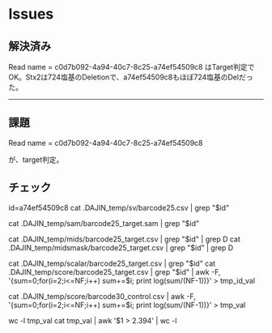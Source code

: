# Issues

## 解決済み
Read name = c0d7b092-4a94-40c7-8c25-a74ef54509c8
はTarget判定でOK。Stx2は724塩基のDeletionで、a74ef54509c8もほぼ724塩基のDelだった。

---

## 課題
Read name = c0d7b092-4a94-40c7-8c25-a74ef54509c8

が、target判定。

## チェック

id=a74ef54509c8
cat .DAJIN_temp/sv/barcode25.csv | grep "$id"

cat .DAJIN_temp/sam/barcode25_target.sam | grep "$id"

cat .DAJIN_temp/mids/barcode25_target.csv | grep "$id" | grep D
cat .DAJIN_temp/midsmask/barcode25_target.csv | grep "$id" | grep D

cat .DAJIN_temp/scalar/barcode25_target.csv | grep "$id"
cat .DAJIN_temp/score/barcode25_target.csv | grep "$id" | awk -F, '{sum=0;for(i=2;i<=NF;i++) sum+=$i; print log(sum/(NF-1))}' > tmp_id_val

cat .DAJIN_temp/score/barcode30_control.csv |
  awk -F, '{sum=0;for(i=2;i<=NF;i++) sum+=$i; print log(sum/(NF-1))}' > tmp_val

wc -l tmp_val
cat tmp_val | awk '$1 > 2.394' | wc -l
